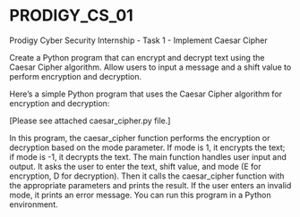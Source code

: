 # PRODIGY_CS_01
Prodigy Cyber Security Internship - Task 1 - Implement Caesar Cipher

Create a Python program that can encrypt and decrypt text using the Caesar Cipher algorithm. Allow users to input a message and a shift value to perform encryption and decryption.

Here’s a simple Python program that uses the Caesar Cipher algorithm for encryption and decryption:

[Please see attached caesar_cipher.py file.]

In this program, the caesar_cipher function performs the encryption or decryption based on the mode parameter. If mode is 1, it encrypts the text; if mode is -1, it decrypts the text. The main function handles user input and output. It asks the user to enter the text, shift value, and mode 
(E for encryption, D for decryption). Then it calls the caesar_cipher function with the appropriate parameters and prints the result. If the user enters an invalid mode, it prints an error message. You can run this program in a Python environment.

